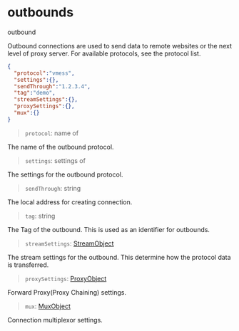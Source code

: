 # outbounds
outbound

Outbound connections are used to send data to remote websites or the next level of proxy server. For available protocols, see the protocol list.

```json
{
  "protocol":"vmess",
  "settings":{},
  "sendThrough":"1.2.3.4",
  "tag":"demo",
  "streamSettings":{},
  "proxySettings":{},
  "mux":{}
}
```

> `protocol`: name of <outbound>

The name of the outbound protocol.

> `settings`: settings of <outbound>

The settings for the outbound protocol.

> `sendThrough`: string

The local address for creating connection.

> `tag`: string

The Tag of the outbound. This is used as an identifier for outbounds.

> `streamSettings`: [StreamObject](stream.md)

The stream settings for the outbound. This determine how the protocol data is transferred.

> `proxySettings`: [ProxyObject](#ProxyObject)

Forward Proxy(Proxy Chaining) settings.

> `mux`: [MuxObject](#MuxObject)

Connection multiplexor settings. 
